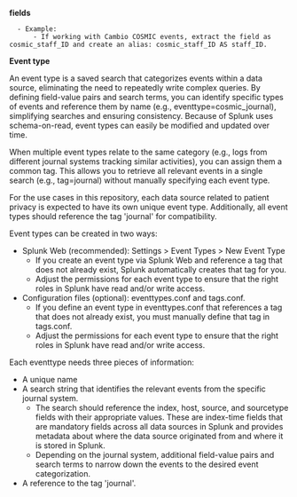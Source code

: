 
**fields**

      - Example:
          - If working with Cambio COSMIC events, extract the field as cosmic_staff_ID and create an alias: cosmic_staff_ID AS staff_ID.


**Event type**

An event type is a saved search that categorizes events within a data source, eliminating the need to repeatedly write complex queries. By defining field-value pairs and search terms, you can identify specific types of events and reference them by name (e.g., eventtype=cosmic_journal), simplifying searches and ensuring consistency. Because of Splunk uses schema-on-read, event types can easily be modified and updated over time.

When multiple event types relate to the same category (e.g., logs from different journal systems tracking similar activities), you can assign them a common tag. This allows you to retrieve all relevant events in a single search (e.g., tag=journal) without manually specifying each event type.

For the use cases in this repository, each data source related to patient privacy is expected to have its own unique event type. Additionally, all event types should reference the tag 'journal' for compatibility.  

Event types can be created in two ways:
- Splunk Web (recommended): Settings > Event Types > New Event Type
  - If you create an event type via Splunk Web and reference a tag that does not already exist, Splunk automatically creates that tag for you.
  - Adjust the permissions for each event type to ensure that the right roles in Splunk have read and/or write access.
- Configuration files (optional): eventtypes.conf and tags.conf.
  - If you define an event type in eventtypes.conf that references a tag that does not already exist, you must manually define that tag in tags.conf.
  - Adjust the permissions for each event type to ensure that the right roles in Splunk have read and/or write access.
        
Each eventtype needs three pieces of information:
- A unique name
- A search string that identifies the relevant events from the specific journal system.
    - The search should reference the index, host, source, and sourcetype fields with their appropriate values. These are index-time fields that are  mandatory fields across all data sources in Splunk and provides metadata about where the data source originated from and where it is stored in Splunk.
    - Depending on the journal system, additional field-value pairs and search terms to narrow down the events to the desired event categorization.
- A reference to the tag 'journal'.



